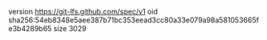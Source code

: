 version https://git-lfs.github.com/spec/v1
oid sha256:54eb8348e5aee387b71bc353eead3cc80a33e079a98a581053665fe3b4289b65
size 3029
